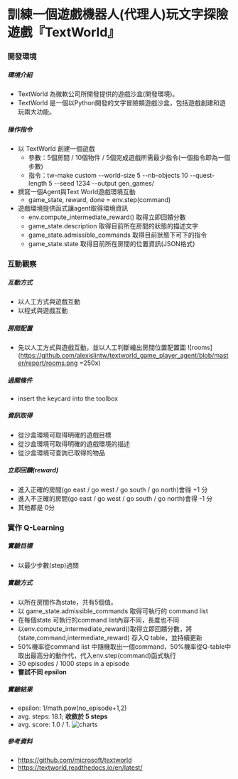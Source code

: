 # 訓練一個遊戲機器人(代理人)玩文字探險遊戲『TextWorld』

### 開發環境

##### 環境介紹
- TextWorld 為微軟公司所開發提供的遊戲沙盒(開發環境)。
- TextWorld 是一個以Python開發的文字冒險類遊戲沙盒，包括遊戲創建和遊玩兩大功能。

##### 操作指令
- 以 TextWorld 創建一個遊戲
  - 參數：5個房間 /  10個物件 / 5個完成遊戲所需最少指令(一個指令即為一個步數)
  - 指令：tw-make custom --world-size 5 --nb-objects 10 --quest-length 5 --seed 1234 --output gen_games/
- 撰寫一個Agent與Text World遊戲環境互動
  - game_state, reward, done = env.step(command)
- 遊戲環境提供函式讓agent取得環境資訊
  - env.compute_intermediate_reward()  取得立即回饋分數
  - game_state.description  取得目前所在房間的狀態的描述文字
  - game_state.admissible_commands  取得目前狀態下可下的指令
  - game_state.state  取得目前所在房間的位置資訊(JSON格式)

### 互動觀察

##### 互動方式
- 以人工方式與遊戲互動
- 以程式與遊戲互動

##### 房間配置
- 先以人工方式與遊戲互動，並以人工判斷繪出房間位置配置圖
![rooms](https://github.com/alexislintw/textworld_game_player_agent/blob/master/report/rooms.png =250x)

##### 過關條件
- insert the keycard into the toolbox

##### 資訊取得
- 從沙盒環境可取得明確的遊戲目標
- 從沙盒環境可取得明確的遊戲環境的描述
- 從沙盒環境可查詢已取得的物品

##### 立即回饋(reward)
- 進入正確的房間(go east / go west / go south / go north)會得 +1 分
- 進入不正確的房間(go east / go west / go south / go north)會得 -1 分
- 其他都是 0分

### 實作 Q-Learning

##### 實驗目標
- 以最少步數(step)過關

##### 實驗方式
- 以所在房間作為state，共有5個值。
- 以 game_state.admissible_commands 取得可執行的 command list
- 在每個state 可執行的command list內容不同，長度也不同 
- 以env.compute_intermediate_reward()取得立即回饋分數，將(state,command,intermediate_reward) 存入Q table，並持續更新 
- 50%機率從command list 中隨機取出一個command，50%機率從Q-table中取出最高分的動作代，代入env.step(command)函式執行
- 30 episodes / 1000 steps in a episode
- **嘗試不同 epsilon**

##### 實驗結果
- epsilon: 1/math.pow(no_episode+1,2)
- avg. steps:  18.1;  **收斂於 5 steps**
- avg. score:  1.0 / 1.
![charts](https://github.com/alexislintw/textworld_game_player_agent/blob/master/report/charts.png)

##### 參考資料
- https://github.com/microsoft/textworld
- https://textworld.readthedocs.io/en/latest/


